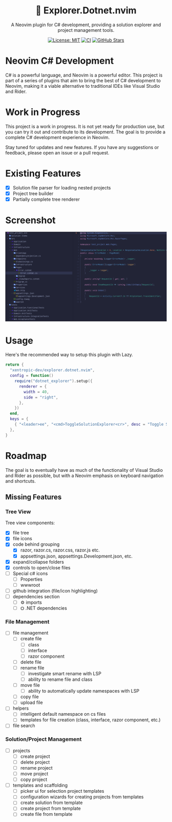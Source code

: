 <div align="center">
  <h1><span color="#ff4499">🧭 </span><span color="#00ffd2">Explorer.Dotnet.nvim</span></h1>
  <p>
    A Neovim plugin for C# development, providing a solution explorer and project
    management tools.
  </p>

  <p>
    <a href="https://opensource.org/licenses/MIT"><img alt="License: MIT" src="https://img.shields.io/badge/License-MIT-e0af68.svg?style=for-the-badge&logo=opensourceinitiative&logoColor=white" /></a>
    <a href="https://github.com/xentropic-dev/Explorer.Dotnet.nvim/actions"><img alt="CI" src="https://img.shields.io/github/actions/workflow/status/xentropic-dev/Explorer.Dotnet.nvim/ci.yml?style=for-the-badge&label=CI&logo=github&color=9ece6a" /></a>
    <a href="https://github.com/xentropic-dev/Explorer.Dotnet.nvim/stargazers"><img alt="GitHub Stars" src="https://img.shields.io/github/stars/xentropic-dev/Explorer.Dotnet.nvim?style=for-the-badge&color=7aa2f7&logo=github" /></a>
  </p>
</div>

# Neovim C# Development

C# is a powerful language, and Neovim is a powerful editor. This project is
part of a series of plugins that aim to bring the best of C# development to
Neovim, making it a viable alternative to traditional IDEs like Visual Studio
and Rider.

# Work in Progress

This project is a work in progress. It is not yet ready for production use, but
you can try it out and contribute to its development. The goal is to provide a
complete C# development experience in Neovim.

Stay tuned for updates and new features. If you have any suggestions or
feedback, please open an issue or a pull request.

# Existing Features

- [x] Solution file parser for loading nested projects
- [x] Project tree builder
- [x] Partially complete tree renderer

# Screenshot

![Screenshot of the C# development tree view in Neovim](wip.png)

# Usage

Here's the recommended way to setup this plugin with Lazy.

```lua
return {
  "xentropic-dev/explorer.dotnet.nvim",
  config = function()
    require("dotnet_explorer").setup({
      renderer = {
        width = 40,
        side = "right",
      },
    })
  end,
  keys = {
    { "<leader>ee", "<cmd>ToggleSolutionExplorer<cr>", desc = "Toggle Solution Explorer" },
  },
}

```

# Roadmap

The goal is to eventually have as much of the functionality of Visual Studio
and Rider as possible, but with a Neovim emphasis on keyboard navigation and
shortcuts.

## Missing Features

### Tree View

Tree view components:

- [x] file tree
- [x] file icons
- [x] code behind grouping
  - [x] razor, razor.cs, razor.css, razor.js etc.
  - [x] appsettings.json, appsettings.Development.json, etc.
- [x] expand/collapse folders
- [x] controls to open/close files
- [ ] Special c# icons
  - [ ] Properties
  - [ ] wwwroot
- [ ] github integration (file/icon highlighting)
- [ ] dependencies section
  - [ ] ⚙ imports
  - [ ] ⛭ .NET dependencies

### File Management

- [ ] file management
  - [ ] create file
    - [ ] class
    - [ ] interface
    - [ ] razor component
  - [ ] delete file
  - [ ] rename file
    - [ ] investigate smart rename with LSP
    - [ ] ability to rename file and class
  - [ ] move file
    - [ ] ability to automatically update namespaces with LSP
  - [ ] copy file
  - [ ] upload file
- [ ] helpers
  - [ ] intelligent default namespace on cs files
  - [ ] templates for file creation (class, interface, razor component, etc.)
- [ ] file search

### Solution/Project Management

- [ ] projects
  - [ ] create project
  - [ ] delete project
  - [ ] rename project
  - [ ] move project
  - [ ] copy project
- [ ] templates and scaffolding
  - [ ] picker ui for selection project templates
  - [ ] configuration wizards for creating projects from templates
  - [ ] create solution from template
  - [ ] create project from template
  - [ ] create file from template
